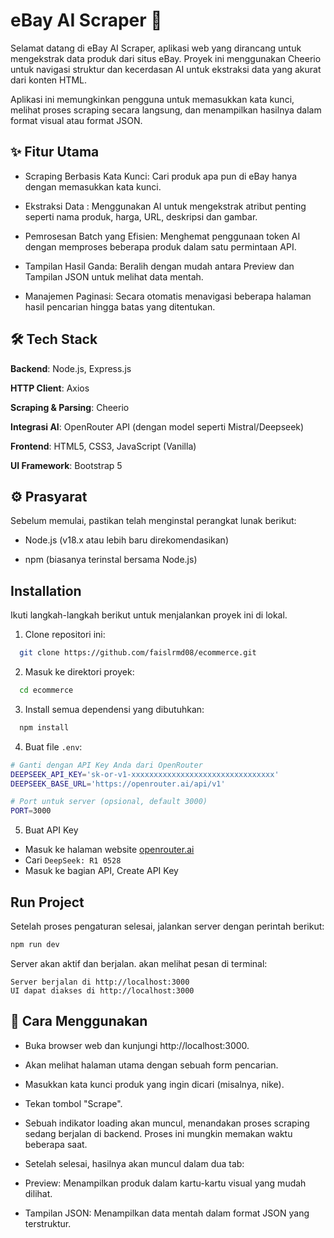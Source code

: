 
# eBay AI Scraper 🤖

Selamat datang di eBay AI Scraper, aplikasi web yang dirancang untuk mengekstrak data produk dari situs eBay. Proyek ini menggunakan Cheerio untuk navigasi struktur dan kecerdasan AI untuk ekstraksi data yang akurat dari konten HTML.

Aplikasi ini memungkinkan pengguna untuk memasukkan kata kunci, melihat proses scraping secara langsung, dan menampilkan hasilnya dalam format visual  atau format JSON.


## ✨ Fitur Utama

- Scraping Berbasis Kata Kunci: Cari produk apa pun di eBay hanya dengan memasukkan kata kunci.

- Ekstraksi Data : Menggunakan AI untuk mengekstrak atribut penting seperti nama produk, harga, URL, deskripsi dan gambar.

- Pemrosesan Batch yang Efisien: Menghemat penggunaan token AI dengan memproses beberapa produk dalam satu permintaan API.

- Tampilan Hasil Ganda: Beralih dengan mudah antara Preview dan Tampilan JSON untuk melihat data mentah.

- Manajemen Paginasi: Secara otomatis menavigasi beberapa halaman hasil pencarian hingga batas yang ditentukan.


## 🛠️ Tech Stack


**Backend**: Node.js, Express.js

**HTTP Client**: Axios

**Scraping & Parsing**: Cheerio

**Integrasi AI**: OpenRouter API (dengan model seperti Mistral/Deepseek)

**Frontend**: HTML5, CSS3, JavaScript (Vanilla)

**UI Framework**: Bootstrap 5


## ⚙️ Prasyarat

Sebelum memulai, pastikan telah menginstal perangkat lunak berikut:

- Node.js (v18.x atau lebih baru direkomendasikan)

- npm (biasanya terinstal bersama Node.js)
## Installation

Ikuti langkah-langkah berikut untuk menjalankan proyek ini di lokal.

1. Clone repositori ini:
```bash
  git clone https://github.com/faislrmd08/ecommerce.git
```
2. Masuk ke direktori proyek:
```bash
  cd ecommerce
```
3. Install semua dependensi yang dibutuhkan:
```bash
  npm install
```
4. Buat file ```.env```:
```bash
# Ganti dengan API Key Anda dari OpenRouter
DEEPSEEK_API_KEY='sk-or-v1-xxxxxxxxxxxxxxxxxxxxxxxxxxxxxxxx'
DEEPSEEK_BASE_URL='https://openrouter.ai/api/v1'

# Port untuk server (opsional, default 3000)
PORT=3000
```
5. Buat API Key
- Masuk ke halaman website [openrouter.ai](https://openrouter.ai/)
- Cari ```DeepSeek: R1 0528```
- Masuk ke bagian API, Create API Key

## Run Project
Setelah proses pengaturan selesai, jalankan server dengan perintah berikut:
```bash
npm run dev
```
Server akan aktif dan berjalan. akan melihat pesan di terminal:
```
Server berjalan di http://localhost:3000
UI dapat diakses di http://localhost:3000
```
## 📖 Cara Menggunakan

- Buka browser web dan kunjungi http://localhost:3000.

- Akan melihat halaman utama dengan sebuah form pencarian.

- Masukkan kata kunci produk yang ingin dicari (misalnya, nike).

- Tekan tombol "Scrape".

- Sebuah indikator loading akan muncul, menandakan proses scraping sedang berjalan di backend. Proses ini mungkin memakan waktu beberapa saat.

- Setelah selesai, hasilnya akan muncul dalam dua tab:

- Preview: Menampilkan produk dalam kartu-kartu visual yang mudah dilihat.

- Tampilan JSON: Menampilkan data mentah dalam format JSON yang terstruktur.

